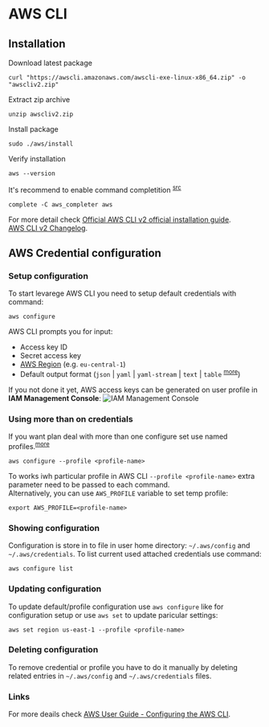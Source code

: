 # AWS CLI

## Installation

Download latest package
```
curl "https://awscli.amazonaws.com/awscli-exe-linux-x86_64.zip" -o "awscliv2.zip"
```

Extract zip archive
```
unzip awscliv2.zip
```

Install package
```
sudo ./aws/install
```

Verify installation
```
aws --version
```

It's recommend to enable command completition <sup>[src](https://github.com/aws/aws-cli/tree/v2#command-completion)<sup>
```
complete -C aws_completer aws
```

For more detail check [Official AWS CLI v2 official installation guide](https://docs.aws.amazon.com/cli/latest/userguide/install-cliv2-linux.html).  
[AWS CLI v2 Changelog](https://github.com/aws/aws-cli/blob/v2/CHANGELOG.rst).


## AWS Credential configuration

### Setup configuration
To start levarege AWS CLI you need to setup default credentials with command:
```
aws configure
```
AWS CLI prompts you for input:
- Access key ID
- Secret access key
- [AWS Region](aws-regions.md) (e.g. `eu-central-1`)
- Default output format (`json` | `yaml` | `yaml-stream` | `text` | `table` <sup>[more](https://docs.aws.amazon.com/cli/latest/userguide/cli-usage-output-format.html)</sup>)

If you not done it yet, AWS access keys can be generated on user profile in **IAM Management Console**:
![IAM Management Console](https://i.imgur.com/MF6Bm4N.png)

### Using more than on credentials
If you want plan deal with more than one configure set use named profiles.<sup>[more](https://docs.aws.amazon.com/cli/latest/userguide/cli-configure-profiles.html)</sup>
```
aws configure --profile <profile-name>
```
To works iwh particular profile in AWS CLI `--profile <profile-name>` extra parameter need to be passed to each command.  
Alternatively, you can use `AWS_PROFILE` variable to set temp profile:
```
export AWS_PROFILE=<profile-name>
```

### Showing configuration
Configuration is store in to file in user home directory: `~/.aws/config` and `~/.aws/credentials`. 
To list current used attached credentials use command:
```
aws configure list
```

### Updating configuration 
To update default/profile configuration use `aws configure` like for configuration setup or use `aws set` to update paricular settings:
```
aws set region us-east-1 --profile <profile-name>
```

### Deleting configuration
To remove credential or profile you have to do it manually by deleting related entries in `~/.aws/config` and `~/.aws/credentials` files.  

### Links
For more deails check [AWS User Guide - Configuring the AWS CLI](https://docs.aws.amazon.com/cli/latest/userguide/cli-chap-configure.html).
